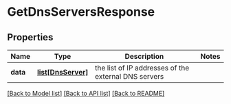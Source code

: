 # GetDnsServersResponse

## Properties
Name | Type | Description | Notes
------------ | ------------- | ------------- | -------------
**data** | [**list[DnsServer]**](DnsServer.md) | the list of IP addresses of the external DNS servers | 

[[Back to Model list]](../README.md#documentation-for-models) [[Back to API list]](../README.md#documentation-for-api-endpoints) [[Back to README]](../README.md)

